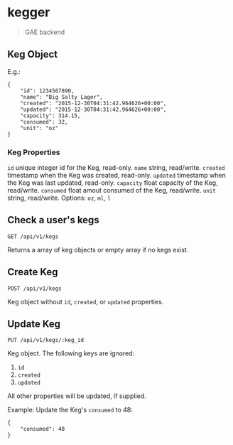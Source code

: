 # kegger

> GAE backend

## Keg Object

E.g.:
```
{
	"id": 1234567890,
	"name": "Big Salty Lager",
	"created": "2015-12-30T04:31:42.964626+00:00",
	"updated": "2015-12-30T04:31:42.964626+00:00",
	"capacity": 314.15,
	"consumed": 32,
	"unit": "oz"
}
```

### Keg Properties
`id` unique integer id for the Keg, read-only.
`name` string, read/write.
`created` timestamp when the Keg was created, read-only.
`updated` timestamp when the Keg was last updated, read-only.
`capacity` float capacity of the Keg, read/write.
`consumed` float amout consumed of the Keg, read/write.
`unit` string, read/write. Options: `oz`, `ml`, `l`


## Check a user's kegs

`GET /api/v1/kegs`

Returns a array of keg objects or empty array if no kegs exist.

## Create Keg

`POST /api/v1/kegs`

Keg object without `id`, `created`, or `updated` properties.

## Update Keg

`PUT /api/v1/kegs/:keg_id`

Keg object. The following keys are ignored:

1. `id`
2. `created`
3. `updated`

All other properties will be updated, if supplied.

Example: Update the Keg's `consumed` to 48:
```
{
	"consumed": 48
}
```
